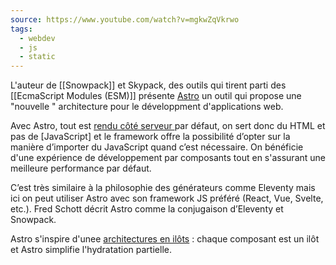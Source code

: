 ```yaml
---
source: https://www.youtube.com/watch?v=mgkwZqVkrwo
tags: 
  - webdev
  - js
  - static
---
```



L'auteur de [[Snowpack]] et Skypack, des outils qui tirent parti des [[EcmaScript Modules (ESM)]]  présente [Astro](https://astro.build/) un outil qui  propose une "nouvelle " architecture pour le développment d'applications web.

Avec Astro, tout est [rendu côté serveur ](SSR) par défaut, on sert donc du HTML et pas de [JavaScript] et le framework offre la possibilité d’opter sur la manière d’importer du JavaScript quand c’est nécessaire. On bénéficie d'une  expérience de développement par composants tout en s'assurant une meilleure performance par défaut. 

C’est très similaire à la philosophie des générateurs comme Eleventy mais ici on peut utiliser Astro avec son framework JS préféré (React, Vue, Svelte, etc.). Fred Schott décrit Astro comme la conjugaison d’Eleventy et Snowpack.

Astro s'inspire d'unee [architectures en ilôts](https://jasonformat.com/islands-architecture/)  : chaque composant est un ilôt et Astro simplifie l'hydratation partielle.






